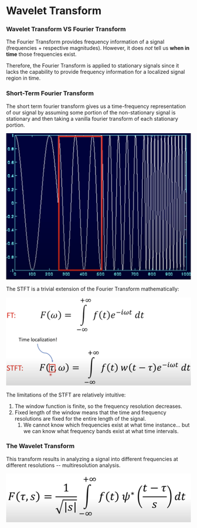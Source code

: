 # Wavelet Transform

### Wavelet Transform VS Fourier Transform

The Fourier Transform provides frequency information of a signal \(frequencies + respective magnitudes\). However, it does _not_ tell us **when in time** those frequencies exist. 

Therefore, the Fourier Transform is applied to stationary signals since it lacks the capability to provide frequency information for a localized signal region in time.

### Short-Term Fourier Transform

The short term fourier transform gives us a time-frequency representation of our signal by assuming some portion of the non-stationary signal is stationary and then taking a vanilla fourier transform of each stationary portion.



![Example of STFT Window](../.gitbook/assets/image%20%2822%29.png)

The STFT is a trivial extension of the Fourier Transform mathematically:

![Explicit definition for FT &amp; STFT](../.gitbook/assets/image%20%2819%29.png)

The limitations of the STFT are relatively intuitive:

1. The window function is finite, so the frequency resolution decreases.
2. Fixed length of the window means that the time and frequency resolutions are fixed for the entire length of the signal.
   1. We cannot know which frequencies exist at what time instance... but we can know what frequency bands exist at what time intervals.

### The Wavelet Transform

This transform results in analyzing a signal into different frequencies at different resolutions -- multiresolution analysis.

![](../.gitbook/assets/image%20%2821%29.png)





